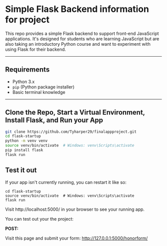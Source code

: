 # Simple Flask Backend information for project

This repo provides a simple Flask backend to support front-end JavaScript applications. It's designed for students who are learning JavaScript but are also taking an introductory Python course and want to experiment with using Flask for their backend.

---

## Requirements

- Python 3.x
- `pip` (Python package installer)
- Basic terminal knowledge

---

## Clone the Repo, Start a Virtual Environment, Install Flask, and Run your App

```bash
git clone https://github.com/Tyharper29/finalappproject.git
cd flask-startup
python -m venv venv
source venv/bin/activate  # Windows: venv\Scripts\activate
pip install flask
flask run
```

## Test it out

If your app isn't currently running, you can restart it like so:
```
cd flask-startup
source venv/bin/activate  # Windows: venv\Scripts\activate
flask run
```

Visit http://localhost:5000/ in your browser to see your running app.

You can test out your the project:

**POST:**

Visit this page and submit your form:
http://127.0.0.1:5000/honorform/


